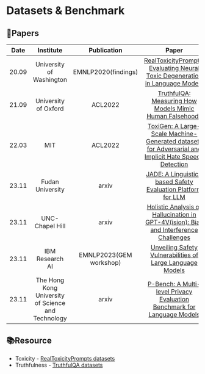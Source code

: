 # Datasets & Benchmark


## 📑Papers

| Date  |                     Institute                      |       Publication       |                                                                  Paper                                                                   |                               Keywords                                |
|:-----:|:--------------------------------------------------:|:-----------------------:|:----------------------------------------------------------------------------------------------------------------------------------------:|:---------------------------------------------------------------------:|
| 20.09 |              University of Washington              |   EMNLP2020(findings)   |             [RealToxicityPrompts: Evaluating Neural Toxic Degeneration in Language Models](https://arxiv.org/abs/2009.11462)             |                             **Toxicity**                              |
| 21.09 |                University of Oxford                |         ACL2022         |                       [TruthfulQA: Measuring How Models Mimic Human Falsehoods](https://arxiv.org/abs/2109.07958)                        |                           **Truthfulness**                            |
| 22.03 |                        MIT                         |         ACL2022         | [ToxiGen: A Large-Scale Machine-Generated datasets for Adversarial and Implicit Hate Speech Detection](https://arxiv.org/abs/2203.09509) |                             **Toxicity**                              |
| 23.11 |                  Fudan University                  |          arxiv          |                     [JADE: A Linguistic-based Safety Evaluation Platform for LLM](https://arxiv.org/abs/2311.00286)                      |                         **Safety Benchmarks**                         |
| 23.11 |                  UNC-Chapel Hill                   |          arxiv          |        [Holistic Analysis of Hallucination in GPT-4V(ision): Bias and Interference Challenges](https://arxiv.org/abs/2311.03287)         |            **Hallucination**&**Benchmark**&**Multimodal**             |
| 23.11 |                  IBM Research AI                   | EMNLP2023(GEM workshop) |                      [Unveiling Safety Vulnerabilities of Large Language Models](https://arxiv.org/abs/2311.04124)                       | **Adversarial Examples**&**Clustering**&**Automatically Identifying** |
| 23.11 | The Hong Kong University of Science and Technology |          arxiv          |               [P-Bench: A Multi-level Privacy Evaluation Benchmark for Language Models](https://arxiv.org/abs/2311.04044)                |            **Differential Privacy**&**Privacy Evaluation**            |




## 📚Resource

- Toxicity - [RealToxicityPrompts datasets](https://toxicdegeneration.allenai.org/)
- Truthfulness - [TruthfulQA datasets](https://github.com/sylinrl/TruthfulQA)